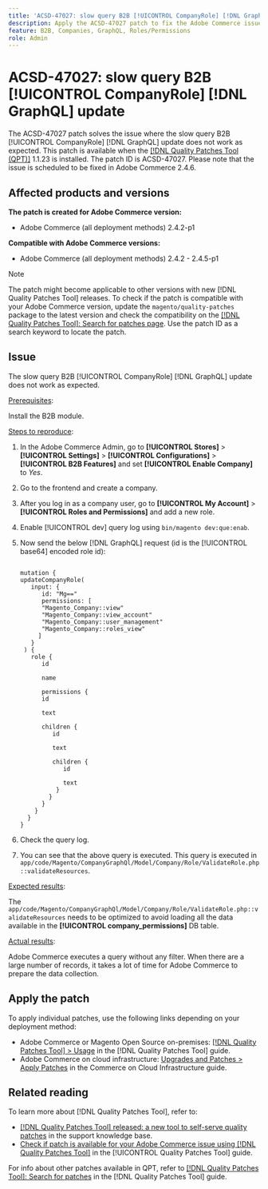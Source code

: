 ```yaml
---
title: 'ACSD-47027: slow query B2B [!UICONTROL CompanyRole] [!DNL GraphQL] update'
description: Apply the ACSD-47027 patch to fix the Adobe Commerce issue where there is a slow query B2B [!UICONTROL CompanyRole] [!DNL GraphQL] update.
feature: B2B, Companies, GraphQL, Roles/Permissions
role: Admin
---
```

# ACSD-47027: slow query B2B [!UICONTROL CompanyRole] [!DNL GraphQL] update

The ACSD-47027 patch solves the issue where the slow query B2B [!UICONTROL CompanyRole] [!DNL GraphQL] update does not work as expected. This patch is available when the [[!DNL Quality Patches Tool (QPT)]](https://experienceleague.adobe.com/en/docs/commerce-knowledge-base/kb/announcements/commerce-announcements/magento-quality-patches-released-new-tool-to-self-serve-quality-patches) 1.1.23 is installed. The patch ID is ACSD-47027. Please note that the issue is scheduled to be fixed in Adobe Commerce 2.4.6. 

## Affected products and versions

**The patch is created for Adobe Commerce version:**
* Adobe Commerce (all deployment methods) 2.4.2-p1

**Compatible with Adobe Commerce versions:**
* Adobe Commerce (all deployment methods) 2.4.2 - 2.4.5-p1

>[!NOTE]
>
>The patch might become applicable to other versions with new [!DNL Quality Patches Tool] releases. To check if the patch is compatible with your Adobe Commerce version, update the `magento/quality-patches` package to the latest version and check the compatibility on the [[!DNL Quality Patches Tool]: Search for patches page](https://experienceleague.adobe.com/tools/commerce-quality-patches/index.html). Use the patch ID as a search keyword to locate the patch.

## Issue

The slow query B2B [!UICONTROL CompanyRole] [!DNL GraphQL] update does not work as expected.

<u>Prerequisites</u>:

Install the B2B module.

<u>Steps to reproduce</u>:

1. In the Adobe Commerce Admin, go to **[!UICONTROL Stores]** > **[!UICONTROL Settings]** > **[!UICONTROL Configurations]** > **[!UICONTROL B2B Features]** and set **[!UICONTROL Enable Company]** to _Yes_.
1. Go to the frontend and create a company.
1. After you log in as a company user, go to **[!UICONTROL My Account]** > **[!UICONTROL Roles and Permissions]** and add a new role.
1. Enable [!UICONTROL dev] query log using `bin/magento dev:que:enab`.
1. Now send the below [!DNL GraphQL] request (id is the [!UICONTROL base64] encoded role id):

   <pre><code>
   mutation {
   updateCompanyRole(
      input: {
         id: "Mg=="
         permissions: [
         "Magento_Company::view"
         "Magento_Company::view_account"
         "Magento_Company::user_management"
         "Magento_Company::roles_view"
        ]
      }
    ) {
      role {
         id

         name

         permissions {
         id

         text

         children {
            id

            text

            children {
               id

               text
             }
           }
         }
       }
     }
   }
   </code></pre>

1. Check the query log.
1. You can see that the above query is executed. This query is executed in `app/code/Magento/CompanyGraphQl/Model/Company/Role/ValidateRole.php::validateResources`.

<u>Expected results</u>:

The `app/code/Magento/CompanyGraphQl/Model/Company/Role/ValidateRole.php::validateResources` needs to be optimized to avoid loading all the data available in the **[!UICONTROL company_permissions]** DB table.

<u>Actual results</u>:

Adobe Commerce executes a query without any filter. When there are a large number of records, it takes a lot of time for Adobe Commerce to prepare the data collection.

## Apply the patch

To apply individual patches, use the following links depending on your deployment method:

* Adobe Commerce or Magento Open Source on-premises: [[!DNL Quality Patches Tool] > Usage](/help/tools/quality-patches-tool/usage.md) in the [!DNL Quality Patches Tool] guide.
* Adobe Commerce on cloud infrastructure: [Upgrades and Patches > Apply Patches](https://experienceleague.adobe.com/docs/commerce-cloud-service/user-guide/develop/upgrade/apply-patches.html) in the Commerce on Cloud Infrastructure guide. 

## Related reading

To learn more about [!DNL Quality Patches Tool], refer to:

* [[!DNL Quality Patches Tool] released: a new tool to self-serve quality patches](https://experienceleague.adobe.com/en/docs/commerce-knowledge-base/kb/announcements/commerce-announcements/magento-quality-patches-released-new-tool-to-self-serve-quality-patches) in the support knowledge base.
* [Check if patch is available for your Adobe Commerce issue using [!DNL Quality Patches Tool]](/help/tools/quality-patches-tool/patches-available-in-qpt/check-patch-for-magento-issue-with-magento-quality-patches.md) in the [!UICONTROL Quality Patches Tool] guide.


For info about other patches available in QPT, refer to [[!DNL Quality Patches Tool]: Search for patches](https://experienceleague.adobe.com/tools/commerce-quality-patches/index.html) in the [!DNL Quality Patches Tool] guide.
